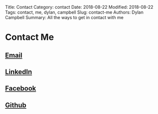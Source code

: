 Title: Contact
Category: contact
Date: 2018-08-22
Modified: 2018-08-22
Tags: contact, me, dylan, campbell
Slug: contact-me
Authors: Dylan Campbell
Summary: All the ways to get in contact with me

**Contact Me**
==========

## [Email](mailto:campbellogna@gmail.com)
## [LinkedIn](https://www.linkedin.com/in/dylancharlescampbell)
## [Facebook](https://www.facebook.com/campbelldylancharles)
## [Github](https://github.com/dcc023)